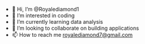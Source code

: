 - 👋 Hi, I’m @Royalediamond1
- 👀 I’m interested in coding
- 🌱 I’m currently learning data analysis 
- 💞️ I’m looking to collaborate on building applications 
- 📫 How to reach me royalediamond7@gmail.com

<!---
Royalediamond1/Royalediamond1 is a ✨ special ✨ repository because its `README.md` (this file) appears on your GitHub profile.
You can click the Preview link to take a look at your changes.
--->
